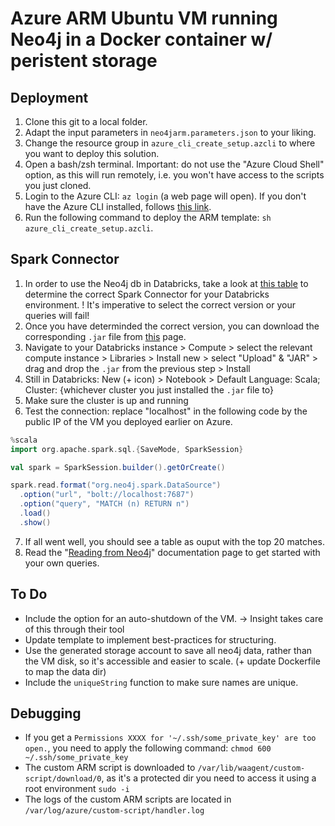 # Azure ARM Ubuntu VM running Neo4j in a Docker container w/ peristent storage

## Deployment
1. Clone this git to a local folder.
2. Adapt the input parameters in `neo4jarm.parameters.json` to your liking.
3. Change the resource group in `azure_cli_create_setup.azcli` to where you want to deploy this solution.
4. Open a bash/zsh terminal. Important: do not use the "Azure Cloud Shell" option, as this will run remotely, i.e. you won't have access to the scripts you just cloned.
5. Login to the Azure CLI: `az login` (a web page will open). If you don't have the Azure CLI installed, follows [this link](https://learn.microsoft.com/en-us/cli/azure/install-azure-cli).
6. Run the following command to deploy the ARM template: `sh azure_cli_create_setup.azcli`.

## Spark Connector
1. In order to use the Neo4j db in Databricks, take a look at [this table](https://neo4j.com/docs/spark/current/overview/#_spark_and_scala_compatibility) to determine the correct Spark Connector for your Databricks environment. ! It's imperative to select the correct version or your queries will fail!
2. Once you have determinded the correct version, you can download the corresponding `.jar` file from [this](https://github.com/neo4j-contrib/neo4j-spark-connector/releases) page.
3. Navigate to your Databricks instance > Compute > select the relevant compute instance > Libraries > Install new > select "Upload" & "JAR" > drag and drop the `.jar` from the previous step > Install
4. Still in Databricks: New (+ icon) > Notebook > Default Language: Scala; Cluster: {whichever cluster you just installed the `.jar` file to}
5. Make sure the cluster is up and running
6. Test the connection: replace "localhost" in the following code by the public IP of the VM you deployed earlier on Azure.
```Scala
%scala
import org.apache.spark.sql.{SaveMode, SparkSession}

val spark = SparkSession.builder().getOrCreate()

spark.read.format("org.neo4j.spark.DataSource")
  .option("url", "bolt://localhost:7687")
  .option("query", "MATCH (n) RETURN n")
  .load()
  .show()
```
7. If all went well, you should see a table as ouput with the top 20 matches.
8. Read the "[Reading from Neo4j](https://neo4j.com/docs/spark/current/reading/)" documentation page to get started with your own queries.

## To Do
- Include the option for an auto-shutdown of the VM. -> Insight takes care of this through their tool
- Update template to implement best-practices for structuring.
- Use the generated storage account to save all neo4j data, rather than the VM disk, so it's accessible and easier to scale. (+ update Dockerfile to map the data dir)
- Include the `uniqueString` function to make sure names are unique.

## Debugging
- If you get a `Permissions XXXX for '~/.ssh/some_private_key' are too open.`, you need to apply the following command: `chmod 600 ~/.ssh/some_private_key`
- The custom ARM script is downloaded to `/var/lib/waagent/custom-script/download/0`, as it's a protected dir you need to access it using a root environment `sudo -i`
- The logs of the custom ARM scripts are located in `/var/log/azure/custom-script/handler.log`
